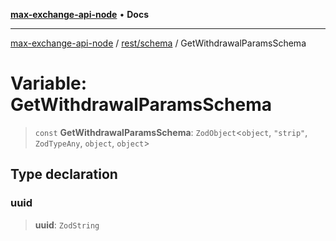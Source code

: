 [**max-exchange-api-node**](../../../README.md) • **Docs**

***

[max-exchange-api-node](../../../modules.md) / [rest/schema](../README.md) / GetWithdrawalParamsSchema

# Variable: GetWithdrawalParamsSchema

> `const` **GetWithdrawalParamsSchema**: `ZodObject`\<`object`, `"strip"`, `ZodTypeAny`, `object`, `object`\>

## Type declaration

### uuid

> **uuid**: `ZodString`
